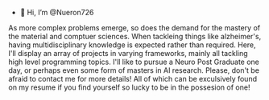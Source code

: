- 👋 Hi, I’m @Nueron726

As more complex problems emerge, so does the demand for the mastery of the material and comptuer sciences. When tackleing things like alzheimer's, having multidisciplinary knowledge is expected rather than required. Here, I'll display an array of projects in varying frameworks, mainly all tackling high level programming topics. I'll like to pursue a Neuro Post Graduate one day, or perhaps even some form of masters in AI research. Please, don't be afraid to contact me for more details! All of which can be exculsively found on my resume if you find yourself so lucky to be in the possesion of one!

